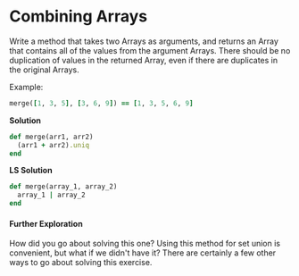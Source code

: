 # Combining Arrays

Write a method that takes two Arrays as arguments, and returns an Array that contains all of the values from the argument Arrays. There should be no duplication of values in the returned Array, even if there are duplicates in the original Arrays.

Example:

```ruby
merge([1, 3, 5], [3, 6, 9]) == [1, 3, 5, 6, 9]
```

**Solution**

```ruby
def merge(arr1, arr2)
  (arr1 + arr2).uniq
end
```

**LS Solution**

```ruby
def merge(array_1, array_2)
  array_1 | array_2
end
```

#### Further Exploration

How did you go about solving this one? Using this method for set union is convenient, but what if we didn't have it? There are certainly a few other ways to go about solving this exercise.
